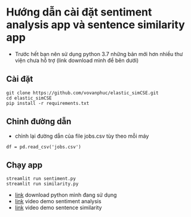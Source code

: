 # Hướng dẫn cài đặt sentiment analysis app và sentence similarity app


- Trước hết bạn nên sử dụng python 3.7 những bản mới hơn nhiều thư viện chưa hỗ trợ (link download mình để bên dưới)

## Cài đặt
```
git clone https://github.com/vovanphuc/elastic_simCSE.git
cd elastic_simCSE
pip install -r requirements.txt
```
## Chỉnh đường dẫn
- chỉnh lại đường dẫn của file jobs.csv tùy theo mỗi máy
```
df = pd.read_csv('jobs.csv')
```
## Chạy app
```
streamlit run sentiment.py
streamlit run similarity.py
```

- [link](https://python.en.uptodown.com/windows/download/2114753) download python mình đang sử dụng
- [link](https://youtu.be/63D20EBuUXc) video demo sentiment analysis
- [link](https://youtu.be/5aYvkftOA6s) video demo sentence similarity
  
     
